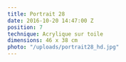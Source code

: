 ```yaml
---
title: Portrait 28
date: 2016-10-20 14:47:00 Z
position: 7
technique: Acrylique sur toile
dimensions: 46 x 38 cm
photo: "/uploads/portrait28_hd.jpg"
---
```


